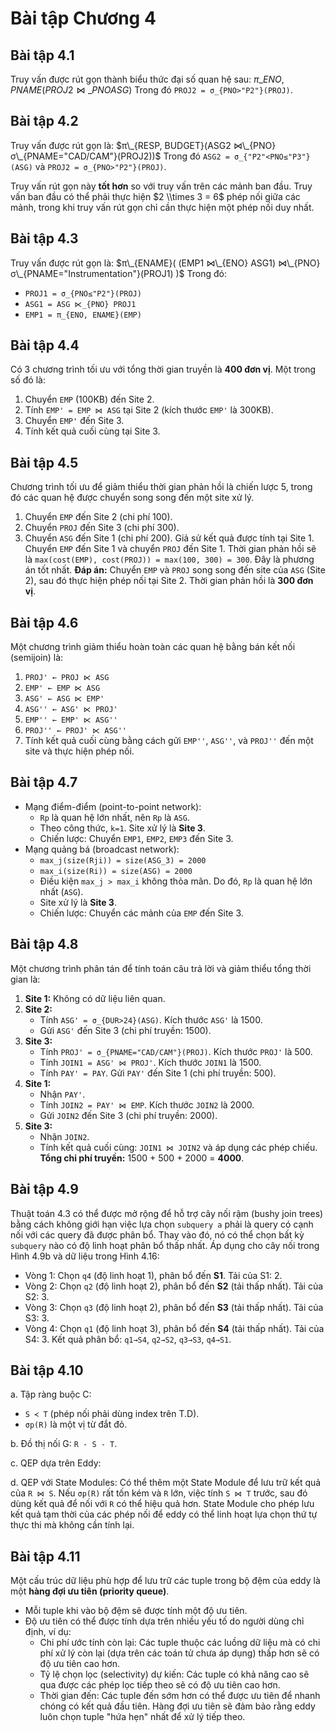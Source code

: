 # Bài tập Chương 4

## Bài tập 4.1

Truy vấn được rút gọn thành biểu thức đại số quan hệ sau:
$π\_{ENO, PNAME}(PROJ2 ⋈\_{PNO} ASG)$
Trong đó `PROJ2 = σ_{PNO>"P2"}(PROJ)`.

## Bài tập 4.2

Truy vấn được rút gọn là:
$π\_{RESP, BUDGET}(ASG2 ⋈\_{PNO} σ\_{PNAME="CAD/CAM"}(PROJ2))$
Trong đó `ASG2 = σ_{"P2"<PNO≤"P3"}(ASG)` và `PROJ2 = σ_{PNO>"P2"}(PROJ)`.

Truy vấn rút gọn này **tốt hơn** so với truy vấn trên các mảnh ban đầu. Truy vấn ban đầu có thể phải thực hiện $2 \\times 3 = 6$ phép nối giữa các mảnh, trong khi truy vấn rút gọn chỉ cần thực hiện một phép nối duy nhất.

## Bài tập 4.3

Truy vấn được rút gọn là:
$π\_{ENAME}( (EMP1 ⋈\_{ENO} ASG1) ⋈\_{PNO} σ\_{PNAME="Instrumentation"}(PROJ1) )$
Trong đó:

* `PROJ1 = σ_{PNO≤"P2"}(PROJ)`
* `ASG1 = ASG ⋉_{PNO} PROJ1`
* `EMP1 = π_{ENO, ENAME}(EMP)`

## Bài tập 4.4

Có 3 chương trình tối ưu với tổng thời gian truyền là **400 đơn vị**. Một trong số đó là:

1. Chuyển `EMP` (100KB) đến Site 2.
2. Tính `EMP' = EMP ⋈ ASG` tại Site 2 (kích thước `EMP'` là 300KB).
3. Chuyển `EMP'` đến Site 3.
4. Tính kết quả cuối cùng tại Site 3.

## Bài tập 4.5

Chương trình tối ưu để giảm thiểu thời gian phản hồi là chiến lược 5, trong đó các quan hệ được chuyển song song đến một site xử lý.

1. Chuyển `EMP` đến Site 2 (chi phí 100).
2. Chuyển `PROJ` đến Site 3 (chi phí 300).
3. Chuyển `ASG` đến Site 1 (chi phí 200).
    Giả sử kết quả được tính tại Site 1. Chuyển `EMP` đến Site 1 và chuyển `PROJ` đến Site 1. Thời gian phản hồi sẽ là `max(cost(EMP), cost(PROJ)) = max(100, 300) = 300`. Đây là phương án tốt nhất.
    **Đáp án:** Chuyển `EMP` và `PROJ` song song đến site của `ASG` (Site 2), sau đó thực hiện phép nối tại Site 2. Thời gian phản hồi là **300 đơn vị**.

## Bài tập 4.6

Một chương trình giảm thiểu hoàn toàn các quan hệ bằng bán kết nối (semijoin) là:

1. `PROJ' ← PROJ ⋉ ASG`
2. `EMP' ← EMP ⋉ ASG`
3. `ASG' ← ASG ⋉ EMP'`
4. `ASG'' ← ASG' ⋉ PROJ'`
5. `EMP'' ← EMP' ⋉ ASG''`
6. `PROJ'' ← PROJ' ⋉ ASG''`
7. Tính kết quả cuối cùng bằng cách gửi `EMP''`, `ASG''`, và `PROJ''` đến một site và thực hiện phép nối.

## Bài tập 4.7

* Mạng điểm-điểm (point-to-point network):
  * `Rp` là quan hệ lớn nhất, nên `Rp` là `ASG`.
  * Theo công thức, `k=1`. Site xử lý là **Site 3**.
  * Chiến lược: Chuyển `EMP1`, `EMP2`, `EMP3` đến Site 3.
* Mạng quảng bá (broadcast network):
  * `max_j(size(Rji)) = size(ASG_3) = 2000`
  * `max_i(size(Ri)) = size(ASG) = 2000`
  * Điều kiện `max_j > max_i` không thỏa mãn. Do đó, `Rp` là quan hệ lớn nhất (`ASG`).
  * Site xử lý là **Site 3**.
  * Chiến lược: Chuyển các mảnh của `EMP` đến Site 3.

## Bài tập 4.8

Một chương trình phân tán để tính toán câu trả lời và giảm thiểu tổng thời gian là:

1. **Site 1:** Không có dữ liệu liên quan.
2. **Site 2:**
      * Tính `ASG' = σ_{DUR>24}(ASG)`. Kích thước `ASG'` là 1500.
      * Gửi `ASG'` đến Site 3 (chi phí truyền: 1500).
3. **Site 3:**
      * Tính `PROJ' = σ_{PNAME="CAD/CAM"}(PROJ)`. Kích thước `PROJ'` là 500.
      * Tính `JOIN1 = ASG' ⋈ PROJ'`. Kích thước `JOIN1` là 1500.
      * Tính `PAY' = PAY`. Gửi `PAY'` đến Site 1 (chi phí truyền: 500).
4. **Site 1:**
      * Nhận `PAY'`.
      * Tính `JOIN2 = PAY' ⋈ EMP`. Kích thước `JOIN2` là 2000.
      * Gửi `JOIN2` đến Site 3 (chi phí truyền: 2000).
5. **Site 3:**
      * Nhận `JOIN2`.
      * Tính kết quả cuối cùng: `JOIN1 ⋈ JOIN2` và áp dụng các phép chiếu.
        **Tổng chi phí truyền:** 1500 + 500 + 2000 = **4000**.

## Bài tập 4.9

Thuật toán 4.3 có thể được mở rộng để hỗ trợ cây nối rậm (bushy join trees) bằng cách không giới hạn việc lựa chọn `subquery a` phải là query có cạnh nối với các query đã được phân bổ. Thay vào đó, nó có thể chọn bất kỳ `subquery` nào có độ linh hoạt phân bổ thấp nhất.
Áp dụng cho cây nối trong Hình 4.9b và dữ liệu trong Hình 4.16:

* Vòng 1: Chọn `q4` (độ linh hoạt 1), phân bổ đến **S1**. Tải của S1: 2.
* Vòng 2: Chọn `q2` (độ linh hoạt 2), phân bổ đến **S2** (tải thấp nhất). Tải của S2: 3.
* Vòng 3: Chọn `q3` (độ linh hoạt 2), phân bổ đến **S3** (tải thấp nhất). Tải của S3: 3.
* Vòng 4: Chọn `q1` (độ linh hoạt 3), phân bổ đến **S4** (tải thấp nhất). Tải của S4: 3.
Kết quả phân bổ: `q1→S4`, `q2→S2`, `q3→S3`, `q4→S1`.

## Bài tập 4.10

a. Tập ràng buộc C:

* `S ≺ T` (phép nối phải dùng index trên T.D).
* `σp(R)` là một vị từ đắt đỏ.

b. Đồ thị nối G: `R - S - T`.

c. QEP dựa trên Eddy:

d. QEP với State Modules: Có thể thêm một State Module để lưu trữ kết quả của `R ⋈ S`. Nếu `σp(R)` rất tốn kém và `R` lớn, việc tính `S ⋈ T` trước, sau đó dùng kết quả để nối với `R` có thể hiệu quả hơn. State Module cho phép lưu kết quả tạm thời của các phép nối để eddy có thể linh hoạt lựa chọn thứ tự thực thi mà không cần tính lại.

## Bài tập 4.11

Một cấu trúc dữ liệu phù hợp để lưu trữ các tuple trong bộ đệm của eddy là một **hàng đợi ưu tiên (priority queue)**.

* Mỗi tuple khi vào bộ đệm sẽ được tính một độ ưu tiên.
* Độ ưu tiên có thể được tính dựa trên nhiều yếu tố do người dùng chỉ định, ví dụ:
  * Chi phí ước tính còn lại: Các tuple thuộc các luồng dữ liệu mà có chi phí xử lý còn lại (dựa trên các toán tử chưa áp dụng) thấp hơn sẽ có độ ưu tiên cao hơn.
  * Tỷ lệ chọn lọc (selectivity) dự kiến: Các tuple có khả năng cao sẽ qua được các phép lọc tiếp theo sẽ có độ ưu tiên cao hơn.
  * Thời gian đến: Các tuple đến sớm hơn có thể được ưu tiên để nhanh chóng có kết quả đầu tiên.
Hàng đợi ưu tiên sẽ đảm bảo rằng eddy luôn chọn tuple "hứa hẹn" nhất để xử lý tiếp theo.
